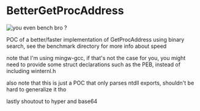 # BetterGetProcAddress
![you even bench bro ?](bench.gif)


POC of a better/faster implementation of GetProcAddress using binary search, see the benchmark directory for more info about speed

note that I'm using mingw-gcc, if that's not the case for you, you might need to provide some struct declarations such as the PEB, instead of including winternl.h

also note that this is just a POC that only parses ntdll exports, shouldn't be hard to generalize it tho

lastly shoutout to hyper and base64
